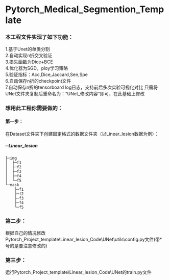 # Pytorch_Medical_Segmention_Template
### 本工程文件实现了如下功能：
1.基于Unet的单类分割  
2.自动实现n折交叉验证  
3.损失函数为Dice+BCE  
4.优化器为SGD，ploy学习策略  
5.验证指标：Acc,Dice,Jaccard,Sen,Spe  
6.自动保存n折的checkpoint文件  
7.自动保存n折的tensorboard log日志，支持前后多次实验可视化对比 只需将UNet文件夹复制后重命名为：“UNet_修改内容”即可，在此基础上修改  

### 想用此工程你需要做的：
#### 第一步：
在Dataset文件夹下创建固定格式的数据文件夹（以Linear_lesion数据为例）：

##### ─Linear_lesion
    ├─img
    │  ├─f1
    │  ├─f2
    │  ├─f3
    │  ├─f4
    │  └─f5
    └─mask
        ├─f1
        ├─f2
        ├─f3
        ├─f4
        └─f5
### 第二步：
根据自己的情况修改Pytorch_Project_template\Linear_lesion_Code\UNet\utils\config.py文件(带\*号的是要注意修改的)
### 第三步：
运行Pytorch_Project_template\Linear_lesion_Code\UNet的train.py文件  

